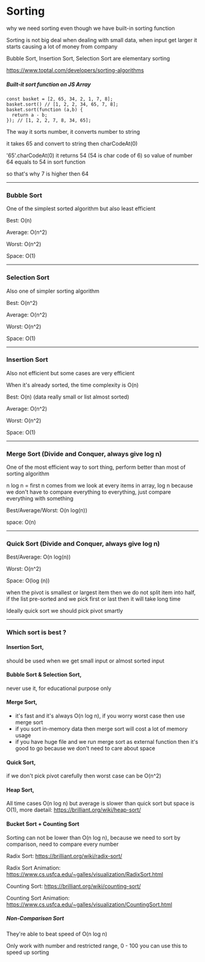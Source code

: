 # Sorting

why we need sorting even though we have built-in sorting function

Sorting is not big deal when dealing with small data, when input get larger it starts causing a lot of money from company

Bubble Sort, Insertion Sort, Selection Sort are elementary sorting

https://www.toptal.com/developers/sorting-algorithms

##### Built-it sort function on JS Array

```
const basket = [2, 65, 34, 2, 1, 7, 8];
basket.sort() // [1, 2, 2, 34, 65, 7, 8];
basket.sort(function (a,b) {
  return a - b;
}); // [1, 2, 2, 7, 8, 34, 65];
``` 

The way it sorts number, it converts number to string

it takes 65 and convert to string then charCodeAt(0)

'65'.charCodeAt(0) it returns 54 (54 is char code of 6) so value of number 64 equals to 54 in sort function

so that's why 7 is higher then 64

--- 

### Bubble Sort

One of the simplest sorted algorithm but also least efficient

Best: O(n)

Average: O(n^2)

Worst: O(n^2)

Space: O(1)

---

### Selection Sort

Also one of simpler sorting algorithm

Best: O(n^2)

Average: O(n^2)

Worst: O(n^2)

Space: O(1)

---

### Insertion Sort

Also not efficient but some cases are very efficient

When it's already sorted, the time complexity is O(n)

Best: O(n) (data really small or list almost sorted)

Average: O(n^2)

Worst: O(n^2)

Space: O(1)

---

### Merge Sort (Divide and Conquer, always give log n)

One of the most efficient way to sort thing, perform better than most of sorting algorithm

n log n = first n comes from we look at every items in array, log n because we don't have to compare everything to everything, just compare everything with something

Best/Average/Worst: O(n log(n))

space: O(n)

---

### Quick Sort (Divide and Conquer, always give log n)

Best/Average: O(n log(n))

Worst: O(n^2)

Space: O(log (n)) 

when the pivot is smallest or largest item then we do not split item into half, if the list pre-sorted and we pick first or last then it will take long time

Ideally quick sort we should pick pivot smartly

---

### Which sort is best ?

#### Insertion Sort, 

should be used when we get small input or almost sorted input

#### Bubble Sort & Selection Sort, 

never use it, for educational purpose only

#### Merge Sort, 

- it's fast and it's always O(n log n), if you worry worst case then use merge sort
- if you sort in-memory data then merge sort will cost a lot of memory usage
- if you have huge file and we run merge sort as external function then it's good to go because we don't need to care about space

#### Quick Sort, 

if we don't pick pivot carefully then worst case can be O(n^2)

#### Heap Sort, 

All time cases O(n log n) but average is slower than quick sort but space is O(1), more daetail: https://brilliant.org/wiki/heap-sort/

#### Bucket Sort + Counting Sort

Sorting can not be lower than O(n log n), because we need to sort by comparison, need to compare every number

Radix Sort: https://brilliant.org/wiki/radix-sort/

Radix Sort Animation: https://www.cs.usfca.edu/~galles/visualization/RadixSort.html

Counting Sort: https://brilliant.org/wiki/counting-sort/

Counting Sort Animation: https://www.cs.usfca.edu/~galles/visualization/CountingSort.html

##### Non-Comparison Sort

They're able to beat speed of O(n log n)

Only work with number and restricted range, 0 - 100 you can use this to speed up sorting
